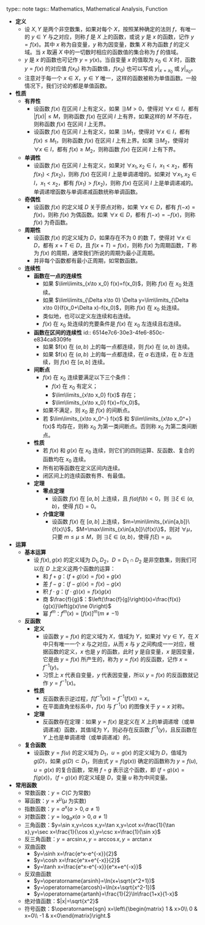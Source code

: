 type:: note
tags:: Mathematics, Mathematical Analysis, Function

- **定义**
  - 设 $X,Y$ 是两个非空数集，如果对每个 $X$，按照某种确定的法则 $f$，有唯一的 $y \in Y$ 与之对应，则称 $f$ 是 $X$ 上的函数，或说 $y$ 是 $x$ 的函数，记作 $y=f(x)$。其中 $x$ 称为自变量，$y$ 称为因变量，数集 $X$ 称为函数 $f$ 的定义域。当 $x$ 取遍 $X$ 中的一切数时相应的函数值的集合称为 $f$ 的值域。
  - $y$ 是 $x$ 的函数也可记作 $y=y(x)$。当自变量 $x$ 的值取为 $x_0 \in X$ 时，函数 $y=f(x)$ 的对应值 $f(x_0)$ 称为函数值，$f(x_0)$ 也可以写成 $y|_{x=x_0}$ 或 $y|_{x_0}$。
  - 注意对于每一个 $x \in X$，$y \in Y$ 唯一，这样的函数被称为单值函数。一般情况下，我们讨论的都是单值函数。
- **性质**
  - **有界性**
    - 设函数 $f(x)$ 在区间 $I$ 上有定义，如果 $\exists M>0$，使得对 $\forall x\in I$，都有 $|f(x)|\le M$，则称函数 $f(x)$ 在区间 $I$ 上有界，如果这样的 $M$ 不存在，则称函数 $f(x)$ 在区间 $I$ 上无界。
    - 设函数 $f(x)$ 在区间 $I$ 上有定义，如果 $\exists M_1$，使得对 $\forall x\in I$，都有 $f(x)\le M_1$，则称函数 $f(x)$ 在区间 $I$ 上有上界。如果 $\exists M_2$，使得对 $\forall x\in I$，都有 $f(x)\ge M_2$，则称函数 $f(x)$ 在区间 $I$ 上有下界。
  - **单调性**
    - 设函数 $f(x)$ 在区间 $I$ 上有定义，如果对 $\forall x_1,x_2 \in I$，$x_1< x_2$，都有 $f(x_1)<f(x_2)$，则称 $f(x)$ 在区间 $I$ 上是单调递增的。如果对 $\forall x_1,x_2 \in I$，$x_1< x_2$，都有 $f(x_1)>f(x_2)$，则称 $f(x)$ 在区间 $I$ 上是单调递减的。单调递增函数与单调递减函数统称单调函数。
  - **奇偶性**
    - 设函数 $f(x)$ 的定义域 $D$ 关于原点对称，如果 $\forall x \in D$，都有 $f(-x)=f(x)$，则称 $f(x)$ 为偶函数。如果 $\forall x \in D$，都有 $f(-x)=-f(x)$，则称 $f(x)$ 为奇函数。
  - **周期性**
    - 设函数 $f(x)$ 的定义域为 $D$，如果存在不为 $0$ 的数 $T$，使得对 $\forall x\in D$，都有 $x+T\in D$，且 $f(x+T)=f(x)$，则称 $f(x)$ 为周期函数，$T$ 称为 $f(x)$ 的周期，通常我们所说的周期为最小正周期。
    - 并非每个函数都有最小正周期，如常数函数。
  - **连续性**
    - **函数在一点的连续性**
      - 如果 $\lim\limits_{x\to x_0} f(x)=f(x_0)$，则称 $f(x)$ 在 $x_0$ 处连续。
      - 如果 $\lim\limits_{\Delta x\to 0} \Delta y=\lim\limits_{\Delta x\to 0}(f(x_0+\Delta x)-f(x_0)$，则称 $f(x)$ 在 $x_0$ 处连续。
      - 类似地，也可以定义左连续和右连续。
      - $f(x)$ 在 $x_0$ 处连续的充要条件是 $f(x)$ 在 $x_0$ 左连续且右连续。
    - **函数在区间的连续性**
      id:: 6514e7c6-30e3-4fe6-850c-e834ca8309fe
      - 如果 $f(x) 在 $(a,b)$ 上的每一点都连续，则 $f(x)$ 在 $(a,b)$ 连续。
      - 如果 $f(x) 在 $(a,b)$ 上的每一点都连续，在 $a$ 右连续，在 $b$ 左连续，则 $f(x)$ 在 $[a,b]$ 连续。
    - **间断点**
      - $f(x)$ 在 $x_0$ 连续要满足以下三个条件：
        - $f(x)$ 在 $x_0$ 有定义；
        - $\lim\limits_{x\to x_0} f(x)$ 存在；
        - $\lim\limits_{x\to x_0} f(x)=f(x_0)$。
      - 如果不满足，则 $x_0$ 是 $f(x)$ 的间断点。
      - 若 $\lim\limits_{x\to x_0^-} f(x)$ 和 $\lim\limits_{x\to x_0^+} f(x)$ 均存在，则称 $x_0$ 为第一类间断点。否则称 $x_0$ 为第二类间断点。
    - **性质**
      - 若 $f(x)$ 和 $g(x)$ 在 $x_0$ 连续，则它们的四则运算、反函数、复合的函数均在 $x_0$ 连续。
      - 所有初等函数在定义区间内连续。
      - 闭区间上的连续函数有界、有最值。
    - **定理**
      - **零点定理**
        - 设函数 $f(x)$ 在 $[a,b]$ 上连续，且 $f(a)f(b)<0$，则 $\exists\xi\in(a,b)$，使得 $f(\xi)=0$。
      - **介值定理**
        - 设函数 $f(x)$ 在 $[a,b]$ 上连续，$m=\min\limits_{x\in[a,b]}\{f(x)\}$，$M=\max\limits_{x\in[a,b]}\{f(x)\}$，则对 $\forall \mu$，只要 $m\le\mu\le M$，则 $\exists\xi\in(a,b)$，使得 $f(\xi)=\mu$。
- **运算**
  - **基本运算**
    - 设 $f(x),g(x)$ 的定义域为 $D_1,D_2$，$D=D_1\cap D_2$ 是非空数集，则我们可以在 $D$ 上定义这两个函数的运算：
      - 和 $f+g$：$(f+g)(x)=f(x)+g(x)$
      - 差 $f-g$：$(f-g)(x)=f(x)-g(x)$
      - 积 $f\cdot g$：$(f\cdot g)(x)=f(x)g(x)$
      - 商 $\frac{f}{g}$：$\left(\frac{f}{g}\right)(x)=\frac{f(x)}{g(x)}\left(g(x)\ne 0\right)$
      - 幂 $f^m$：$f^m(x)=[f(x)]^m \left(m\ne -1\right)$
  - **反函数**
    - **定义**
      - 设函数 $y=f(x)$ 的定义域为 $X$，值域为 $Y$，如果对 $\forall y\in Y$，在 $X$ 中只有唯一一个 $x$ 与之对应，从而 $x$ 与 $y$ 之间构成一一对应，根据函数的定义，$x$ 也是 $y$ 的函数，此时 $y$ 是自变量，$x$ 是因变量，它是由 $y=f(x)$ 所产生的，称为 $y=f(x)$ 的反函数，记作 $x=f^{-1}(y)$。
      - 习惯上 $x$ 代表自变量，$y$ 代表因变量，所以 $y=f(x)$ 的反函数就记作 $y=f^{-1}(x)$。
    - **性质**
      - 反函数表示逆过程，$f(f^{-1}(x))=f^{-1}(f(x))=x$。
      - 在平面直角坐标系中，$f(x)$ 与 $f^{-1}(x)$ 的图像关于 $y=x$ 对称。
    - **定理**
      - 反函数存在定理：如果 $y=f(x)$ 是定义在 $X$ 上的单调递增（或单调递减）函数，其值域为 $Y$，则必存在反函数 $f^{-1}(y)$，且反函数在 $Y$ 上也是单调递增（或单调递减）的。
  - **复合函数**
    - 设函数 $y=f(u)$ 的定义域为 $D_1$，$u=g(x)$ 的定义域为 $D$，值域为 $g(D)$，如果 $g(D)\subset D_1$，则由式 $y=f(g(x))$ 确定的函数称为 $y=f(u),u=g(x)$ 的复合函数，常用 $f\circ g$ 表示这个函数，即 $(f\circ g)(x)=f(g(x))$，$(f\circ g)(x)$ 的定义域是 $D$，变量 $u$ 称为中间变量。
- **常用函数**
  - 常数函数：$y=C(C$ 为常数$)$
  - 幂函数：$y=x^{\mu}(\mu$ 为实数$)$
  - 指数函数：$y=a^x(a>0,a\ne 1)$
  - 对数函数：$y=\log_a x(a>0,a\ne 1)$
  - 三角函数：$y=\sin x,y=\cos x,y=\tan x,y=\cot x=\frac{1}{\tan x},y=\sec x=\frac{1}{\cos x},y=\csc x=\frac{1}{\sin x}$
  - 反三角函数：$y=\arcsin x,y=\arccos x,y=\arctan x$
  - 双曲函数
    - $y=\sinh x=\frac{e^x-e^{-x}}{2}$
    - $y=\cosh x=\frac{e^x+e^{-x}}{2}$
    - $y=\tanh x=\frac{e^x-e^{-x}}{e^x+e^{-x}}$
  - 反双曲函数
    - $y=\operatorname{arsinh}=\ln(x+\sqrt{x^2+1})$
    - $y=\operatorname{arcosh}=\ln(x+\sqrt{x^2-1})$
    - $y=\operatorname{artanh}=\frac{1}{2}\ln\frac{1+x}{1-x}$
  - 绝对值函数：$|x|=\sqrt{x^2}$
  - 符号函数：$\operatorname{sgn} x=\left\{\begin{matrix} 1 & x>0\\ 0 & x=0\\ -1 & x<0\end{matrix}\right.$
